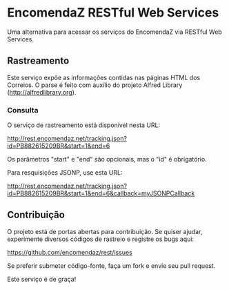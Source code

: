 EncomendaZ RESTful Web Services
=============================

Uma alternativa para acessar os serviços do EncomendaZ via RESTful Web Services.

Rastreamento
------------

Este serviço expõe as informações contidas nas páginas HTML dos Correios. O parse é feito com auxílio do projeto Alfred Library (http://alfredlibrary.org).  

### Consulta

O serviço de rastreamento está disponível nesta URL:

http://rest.encomendaz.net/tracking.json?id=PB882615209BR&start=1&end=6

Os parâmetros "start" e "end" são opcionais, mas o "id" é obrigatório.

Para resquisições JSONP, use esta URL:

http://rest.encomendaz.net/tracking.json?id=PB882615209BR&start=1&end=6&callback=myJSONPCallback

Contribuição
--------------

O projeto está de portas abertas para contribuição. Se quiser ajudar, experimente diversos códigos de rastreio e registre os bugs aqui:

https://github.com/encomendaz/rest/issues

Se preferir submeter código-fonte, faça um fork e envie seu pull request.

Este serviço é de graça!